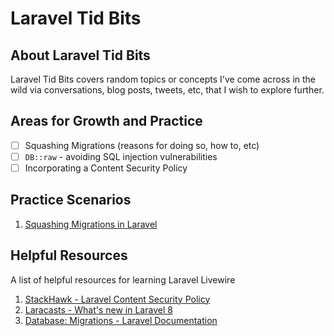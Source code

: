 # Laravel Tid Bits

## About Laravel Tid Bits

Laravel Tid Bits covers random topics or concepts I've come across in the wild via conversations, blog posts, tweets, etc, that I wish to explore further.


## Areas for Growth and Practice

- [ ] Squashing Migrations (reasons for doing so, how to, etc)
- [ ] `DB::raw` - avoiding SQL injection vulnerabilities
- [ ] Incorporating a Content Security Policy

## Practice Scenarios

1. [Squashing Migrations in Laravel](https://github.com/TammyTee/lara-php-practice/pull/3)

## Helpful Resources

A list of helpful resources for learning Laravel Livewire

1. [StackHawk - Laravel Content Security Policy](https://www.stackhawk.com/blog/laravel-content-security-policy-guide-what-it-is-and-how-to-enable-it/)
1. [Laracasts - What's new in Laravel 8](https://laracasts.com/series/whats-new-in-laravel-8/episodes/3)
1. [Database: Migrations - Laravel Documentation](https://laravel.com/docs/9.x/migrations#squashing-migrations)

